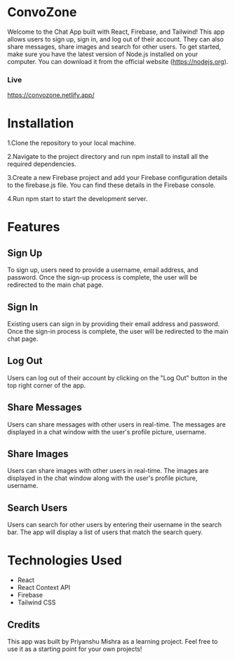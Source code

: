 # ConvoZone
Welcome to the Chat App built with React, Firebase, and Tailwind! 
This app allows users to sign up, sign in, and log out of their account. 
They can also share messages, share images and search for other users.
To get started, make sure you have the latest version of Node.js installed on your computer. 
You can download it from the official website (https://nodejs.org).

### Live
https://convozone.netlify.app/

# Installation 
1.Clone the repository to your local machine.

2.Navigate to the project directory and run npm install to install all the required dependencies.

3.Create a new Firebase project and add your Firebase configuration details to the firebase.js file. You can find these details in the Firebase console.

4.Run npm start to start the development server.

# Features
## Sign Up
To sign up, users need to provide a username, email address, and password. Once the sign-up process is complete, the user will be redirected to the main chat page.

## Sign In
Existing users can sign in by providing their email address and password. Once the sign-in process is complete, the user will be redirected to the main chat page.

## Log Out
Users can log out of their account by clicking on the "Log Out" button in the top right corner of the app.

## Share Messages
Users can share messages with other users in real-time. The messages are displayed in a chat window with the user's profile picture, username.

## Share Images
Users can share images with other users in real-time. The images are displayed in the chat window along with the user's profile picture, username.

## Search Users
Users can search for other users by entering their username in the search bar. The app will display a list of users that match the search query.

# Technologies Used
* React
* React Context API
* Firebase
* Tailwind CSS

## Credits
This app was built by Priyanshu Mishra as a learning project. Feel free to use it as a starting point for your own projects!
